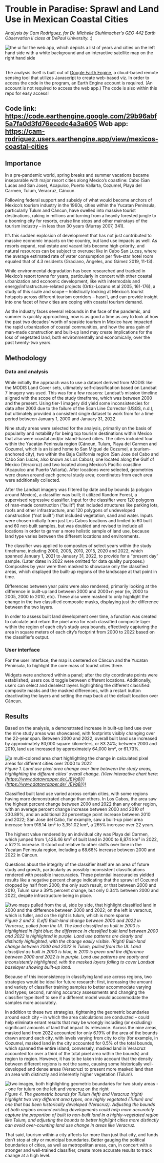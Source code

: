 # Trouble in Paradise: Sprawl and Land Use in Mexican Coastal Cities

_Analysis by Cam Rodriguez, for Dr. Michelle Stuhlmacher's GEO 442 Earth Observation II class at DePaul University._ :) 

![the ui for the web app, which depicts a list of years and cities on the left hand side with a white background and an interactive satellite map on the right hand side](https://raw.githubusercontent.com/cam-rodriguez/mx_coastal/main/photos/Screen%20Shot%202022-06-14%20at%2011.51.39%20PM.png)

<br> The analysis itself is built out of [Google Earth Engine](https://earthengine.google.com/), a cloud-based remote sensing tool that utilizes Javascript to create web-based viz. In order to access the code in the program, an Earth Engine account is required. (An account is not required to access the web app.) The code is also within this repo for easy access!

Code link: https://code.earthengine.google.com/29b96abf5a7fa0d3fd76ecedc4a3a605 
Web app: https://cam-rodriguez.users.earthengine.app/view/mexicos-coastal-cities 
---

## Importance
In a pre-pandemic world, spring breaks and summer vacations became inseparable with major resort cities along Mexico’s coastline: Cabo (San Lucas and San Jose), Acapulco, Puerto Vallarta, Cozumel, Playa del Carmen, Tulum, Veracruz, Cáncun. 

Following federal support and subsidy of what would become anchors of Mexico’s tourism industry in the 1960s, cities within the Yucatan Peninsula, particularly Tulum and Cáncun, have swelled into massive tourist destinations, raking in millions and turning from a heavily forested jungle to a booming city for resorts, cruise line stops and other mainstays of the tourism industry – in less than 30 years (Murray 2007, 341). 

It’s this sudden explosion of development that has not just contributed to massive economic impacts on the country, but land use impacts as well. As resorts expand, real estate and vacant lots become high-priority, and natural resources can be subject to overuse: like in Cabo San Lucas, where the average estimated rate of water consumption per five-star hotel room equaled that of 4.3 residents (Graciano, Ángeles, and Gámez 2019, 11-13). 

While environmental degradation has been researched and tracked in Mexico’s resort towns for years, particularly in concert with other coastal urbanization and economic development, like with intermodals and energy/infrastructure-related projects (Ortiz-Lozano et al 2005, 161-176), a study of this scale and scope – holistically looking at Mexico’s tourist hotspots across different tourism corridors – hasn’t, and can provide insight into one facet of how cities are coping with coastal tourism demand. 

As the industry faces several rebounds in the face of the pandemic, and summer is quickly approaching, now is as good a time as any to look at how the past two decades’ worth of seaside tourism in Mexico have impacted the rapid urbanization of coastal communities, and how the area gain of man-made construction and built-up land may create implications for the loss of vegetated land, both environmentally and economically, over the past twenty-two years.

## Methodology

### Data and analysis
While initially the approach was to use a dataset derived from MODIS like the MODIS Land Cover sets, ultimately self-classification based on Landsat 7 imagery was used. This was for a few reasons: Landsat’s mission timeline aligned with the scope of the study timeframe, which was between 2000 and the present. Using tier-1 imagery did yield some inconsistencies for data after 2003 due to the failure of the Scan Line Corrector (USGS, n.d.), but ultimately provided a consistent single dataset to work from for a time period between January 1, 2000 and January 31, 2022. 

Nine study areas were selected for the analysis, primarily on the basis of popularity and notability for being top tourism destinations within Mexico that also were coastal and/or island-based cities. The cities included four within the Yucatán Peninsula region (Cáncun, Tulum, Playa del Carmen and Cozumel, which is an island home to San Miguel de Cozumel, a tourism-anchored city), two within the Baja California region (San Jose del Cabo and Cabo San Lucas, also known as Los Cabos), one located along the Gulf of Mexico (Veracruz) and two located along Mexico’s Pacific coastline (Acapulco and Puerto Vallarta). After locations were selected, geometries were drawn around each general study area; coordinates from each area were additionally collected. 

After the Landsat imagery was filtered by date and by bounds (a polygon around Mexico), a classifier was built; it utilized Random Forest, a supervised regressive classifier. Input for the classifier were 120 polygons of man-made construction (“built”) that included structures like parking lots, roofs and other infrastructure, and 120 polygons of undeveloped construction (“not built”) that included vegetation, sand and water. Inputs were chosen initially from just Los Cabos locations and limited to 60 built and 60 not-built samples, but was doubled and revised to include all locations in order to garner a more holistic sample of land use, because land type varies between the different locations and environments. 

The classifier was applied to composites of select years within the study timeframe, including 2000, 2005, 2010, 2015, 2020 and 2022, which spanned January 1, 2021 to January 31, 2022, to provide for a “present day” sample. (Later dates in 2022 were omitted for data quality purposes.) Composites by year were then masked to showcase only the classified areas, which displayed the built-up regions of the landscape at that point in time. 

Differences between year pairs were also rendered, primarily looking at the difference in built-up land between 2000 and 2000+n year (ie, 2000 to 2005, 2000 to 2010, etc). These also were masked to only highlight the change in the two classified composite masks, displaying just the difference between the two layers.

In order to assess built land development over time, a function was created to calculate and return the pixel area for each classified composite layer within the region of each city’s study area bounds, effectively capturing the area in square meters of each city’s footprint from 2000 to 2022 based on the classifier’s output. 

### User interface
For the user interface, the map is centered on Cáncun and the Yucatan Peninsula, to highlight the core mass of tourist cities there. 

Widgets were anchored within a panel; after the city coordinate points were established, users could toggle between different locations. Additionally, users can select and deselect layers highlighting the different classified composite masks and the masked differences, with a restart button deactivating the layers and setting the map back at the default location over Cáncun.

## Results
Based on the analysis, a demonstrated increase in built-up land use over the nine study areas was showcased, with footprints visibly changing over the 22-year span. Between 2000 and 2022, overall built land use increased by approximately 80,000 square kilometers, or 83.24%; between 2000 and 2010, land use increased by approximately 64,000 km², or 61.73%. 

![a multi-colored area chart highlighting the change in calculated pixel areas for different cities over 2000 to 2022](https://github.com/cam-rodriguez/mx_coastal/blob/main/photos/EVg8I-built-up-land-area-in-mexican-coastal-tourism-cities-2000-2022_padding.png)
*Figure 1. Land use pixel area change over time between the study areas, highlighting the different cities’ overall change. (View interactive chart here: [https://www.datawrapper.de/_/EVg8I/](https://www.datawrapper.de/_/EVg8I/))*

Classified built land use varied across certain cities, with some regions having more demonstrated change than others. In Los Cabos, the area saw the highest percent change between 2000 and 2022 than any other region, with an average percent change increase between 2000 and 2010 of 230.89%, and an additional 23 percentage point increase between 2010 and 2022; San Jose del Cabo, for example, saw a built-up pixel area increase from 918.14 km² to 3,351.02 km², a 265% increase over 22 years. 

The highest value rendered by an individual city was Playa del Carmen, which jumped from 1,426.46 km² of built land in 2000 to 8,874 km² in 2022, a 522% increase. It stood out relative to other shifts over time in the Yucatan Peninsula region, including a 68.66% increase between 2000 and 2022 in Cáncun. 

Questions about the integrity of the classifier itself are an area of future study and growth, particularly as possibly inconsistent classifications rendered with possible inaccuracies. These potential inaccuracies yielded results like a negative percent change indicating that the sprawl of Cozumel dropped by half from 2000, the only such result, or that between 2000 and 2010, Tulum saw a 39% percent change, but only 0.34% between 2000 and 2022, despite infrastructure being in place. 

![two maps pulled from the ui, side by side, that highlight classified land in 2000 and the difference between 2000 and 2022; on the left is veracruz, which is fuller, and on the right is tulum, which is more sparse](https://github.com/cam-rodriguez/mx_coastal/blob/main/photos/Screen%20Shot%202022-06-15%20at%209.33.59%20PM.png)
*Figure 2 and 3. (Left) Built-land change between 2000 and 2022 in Veracruz, pulled from the UI. The land classified as built in 2000 is highlighted in light blue; the difference in classified built land between 2000 and 2022 is highlighted in purple. Land use patterns are clearly and distinctly highlighted, with the change easily visible. (Right) Built-land change between 2000 and 2022 in Tulum, pulled from the UI. Land classified as built in 2000 is blue, in 2010 is green and the difference between 2000 and 2022 is in purple. Land use patterns are spotty and inconsistently highlighted, with the masked layers failing to cover Landsat baselayer showing built-up land.*

Because of this inconsistency in classifying land use across regions, two strategies would be ideal for future research: first, increasing the amount and variety of classifier training samples to better accommodate varying land types; second, running accuracy assessments and changing the classifier type itself to see if a different model would accommodate the samples more accurately. 

In addition to these two strategies, tightening the geometric boundaries around each city – in which the area calculations are conducted – could help eliminate errant results that may be wrongly including (or excluding) significant amounts of land that impact its relevance. Across the nine areas, masked land from 2022 accounted for only 6.19% of the area of the bounds drawn around each city, with levels varying from city to city (for example, in Cozumel, masked land in the city accounted for 0.5% of the total bounds, which spanned the entire island; conversely, masked land in Veracruz accounted for over a third of the total pixel area within the bounds) and region to region. However, it has to be taken into account that the density between different regions is not the same, causing some historically well-developed and dense areas (Veracruz) to present more masked land than an area with distinctly and inherently higher vegetation (Tulum). 

![two images, both highlighting geometric boundaries for two study areas -- one for tulum on the left and veracruz on the right](https://github.com/cam-rodriguez/mx_coastal/blob/main/photos/Screen%20Shot%202022-06-15%20at%209.44.43%20PM.png)
*Figure 4. The geometric bounds for Tulum (left) and Veracruz (right) highlight two very different area types, one highly vegetated (Tulum) and one that has been historically developed (Veracruz). Adjusting the bounds of both regions around existing developments could help more accurately capture the proportion of built to non-built land in a highly-vegetated region like Tulum, and adjusting the bounds to better highlight cities more distinctly can avoid over-counting land use change in areas like Veracruz.*

That said, tourism within a city affects far more than just that city, and funds don’t stop at city or municipal boundaries. Better gauging the political boundaries of cities, as well as metropolitan areas, can, in concert with a stronger and well-trained classifier, create more accurate results to track change at a high level. 


